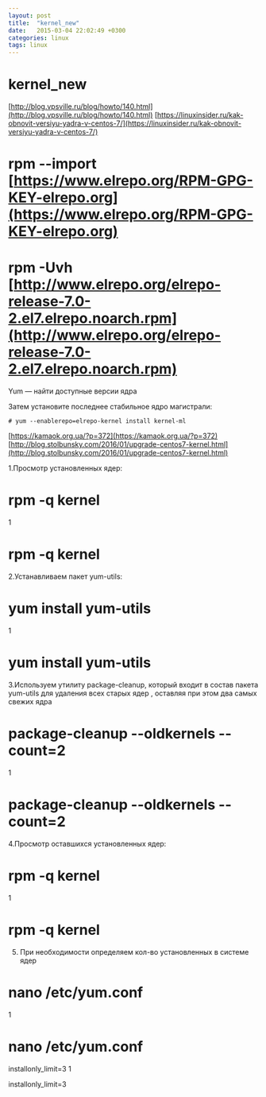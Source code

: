 ```yaml
---
layout: post
title:  "kernel_new"
date:   2015-03-04 22:02:49 +0300
categories: linux
tags: linux
---
```


# kernel_new
[http://blog.vpsville.ru/blog/howto/140.html](http://blog.vpsville.ru/blog/howto/140.html)
[https://linuxinsider.ru/kak-obnovit-versiyu-yadra-v-centos-7/](https://linuxinsider.ru/kak-obnovit-versiyu-yadra-v-centos-7/)


# rpm --import [https://www.elrepo.org/RPM-GPG-KEY-elrepo.org](https://www.elrepo.org/RPM-GPG-KEY-elrepo.org)
# rpm -Uvh [http://www.elrepo.org/elrepo-release-7.0-2.el7.elrepo.noarch.rpm](http://www.elrepo.org/elrepo-release-7.0-2.el7.elrepo.noarch.rpm)
Yum — найти доступные версии ядра

Затем установите последнее стабильное ядро ​​магистрали:

 

    # yum --enablerepo=elrepo-kernel install kernel-ml

[https://kamaok.org.ua/?p=372](https://kamaok.org.ua/?p=372)
[http://blog.stolbunsky.com/2016/01/upgrade-centos7-kernel.html](http://blog.stolbunsky.com/2016/01/upgrade-centos7-kernel.html)


1.Просмотр установленных ядер:

# rpm -q kernel
1
	
# rpm -q kernel

 

2.Устанавливаем пакет yum-utils:

# yum install yum-utils
1
	
# yum install yum-utils

 

3.Используем утилиту package-cleanup, который входит в состав пакета yum-utils для удаления всех старых  ядер , оставляя при этом два самых свежих ядра

# package-cleanup --oldkernels --count=2
1
	
# package-cleanup --oldkernels --count=2

 

4.Просмотр оставшихся установленных ядер:

# rpm -q kernel
1
	
# rpm -q kernel

 

5. При необходимости определяем кол-во установленных в системе ядер

# nano /etc/yum.conf
1
	
# nano /etc/yum.conf

installonly_limit=3
1
	
installonly_limit=3
